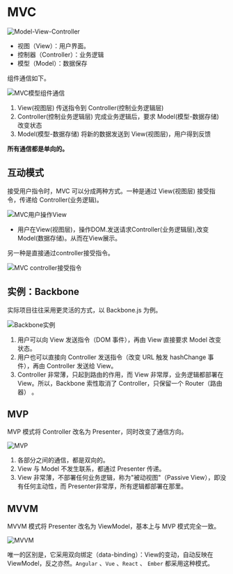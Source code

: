 # MVC

<!-- 
http://www.ruanyifeng.com/blog/2015/02/mvcmvp_mvvm.html
 -->

![Model-View-Controller](./img/01.png)

* 视图（View）：用户界面。
* 控制器（Controller）：业务逻辑
* 模型（Model）：数据保存


组件通信如下。

![MVC模型组件通信](./img/02.png)

1. View(视图层) 传送指令到 Controller(控制业务逻辑层)
2. Controller(控制业务逻辑层) 完成业务逻辑后，要求 Model(模型-数据存储) 改变状态
3. Model(模型-数据存储) 将新的数据发送到 View(视图层)，用户得到反馈

**所有通信都是单向的。**

## 互动模式

接受用户指令时，MVC 可以分成两种方式。一种是通过 View(视图层) 接受指令，传递给 Controller(业务逻辑)。


![MVC用户操作View](./img/03.png)

* 用户在View(视图层)，操作DOM.发送请求Controller(业务逻辑层),改变Model(数据存储)。从而在View展示。

另一种是直接通过controller接受指令。

![MVC controller接受指令](./img/04.png)


## **实例：Backbone**

实际项目往往采用更灵活的方式，以 Backbone.js 为例。

![Backbone实例](./img/05.png)

1. 用户可以向 View 发送指令（DOM 事件），再由 View 直接要求 Model 改变状态。
2. 用户也可以直接向 Controller 发送指令（改变 URL 触发 hashChange 事件），再由 Controller 发送给 View。
3. Controller 非常薄，只起到路由的作用，而 View 非常厚，业务逻辑都部署在 View。所以，Backbone 索性取消了 Controller，只保留一个 Router（路由器） 。

## MVP

MVP 模式将 Controller 改名为 Presenter，同时改变了通信方向。

![MVP](./img/06.png)

1. 各部分之间的通信，都是双向的。
2. View 与 Model 不发生联系，都通过 Presenter 传递。
3. View 非常薄，不部署任何业务逻辑，称为"被动视图"（Passive View），即没有任何主动性，而 Presenter非常厚，所有逻辑都部署在那里。


## MVVM

MVVM 模式将 Presenter 改名为 ViewModel，基本上与 MVP 模式完全一致。

![MVVM](./img/07.png)

唯一的区别是，它采用双向绑定（data-binding）：View的变动，自动反映在 ViewModel，反之亦然。`Angular` 、`Vue` 、`React` 、 `Ember` 都采用这种模式。
